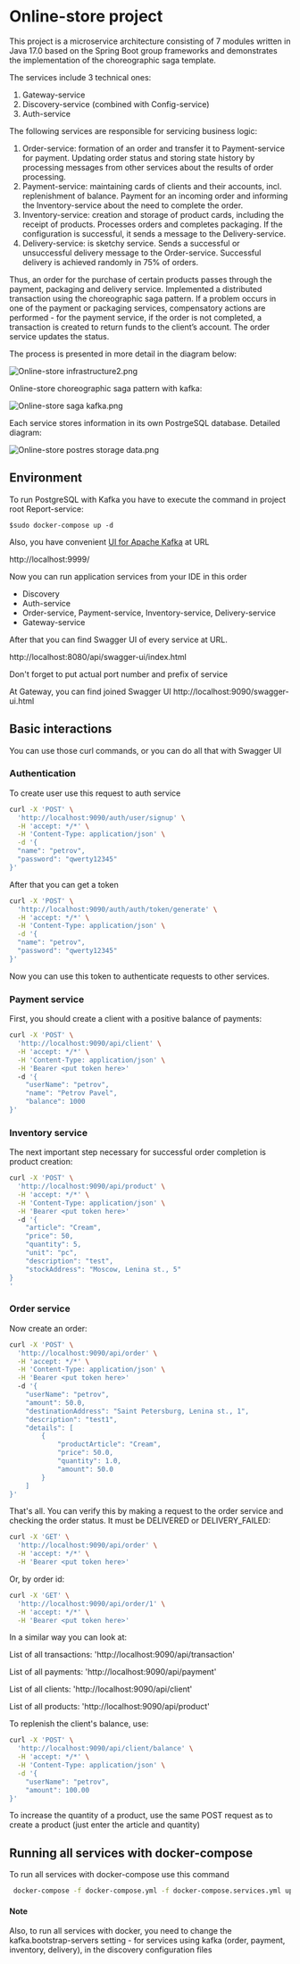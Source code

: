 # Online-store project

This project is a microservice architecture consisting of 7 modules written in Java 17.0 based on the Spring Boot group frameworks
and demonstrates the implementation of the choreographic saga template.

The services include 3 technical ones:

1. Gateway-service
2. Discovery-service (combined with Config-service)
3. Auth-service

The following services are responsible for servicing business logic:
1. Order-service: formation of an order and transfer it to Payment-service for payment. Updating order status and storing state history by processing messages from other services about the results of order processing.
2. Payment-service: maintaining cards of clients and their accounts, incl. replenishment of balance. Payment for an incoming order and informing the Inventory-service about the need to complete the order.
3. Inventory-service: creation and storage of product cards, including the receipt of products. Processes orders and completes packaging. If the configuration is successful, it sends a message to the Delivery-service.
4. Delivery-service: is sketchy service. Sends a successful or unsuccessful delivery message to the Order-service. Successful delivery is achieved randomly in 75% of orders.

Thus, an order for the purchase of certain products passes through the payment, packaging and delivery service. 
Implemented a distributed transaction using the choreographic saga pattern. If a problem occurs in one of the payment or packaging services, compensatory actions are performed - for the payment service, if the order is not completed, a transaction is created to return funds to the client’s account. The order service updates the status.


The process is presented in more detail in the diagram below:

![Online-store infrastructure2.png](png%2FOnline-store%20infrastructure2.png)

Online-store choreographic saga pattern with kafka:

![Online-store saga kafka.png](png%2FOnline-store%20saga%20kafka.png)

Each service stores information in its own PostrgeSQL database. Detailed diagram:

![Online-store postres storage data.png](png%2FOnline-store%20postres%20storage%20data.png)


## Environment

To run PostgreSQL with Kafka you have to execute the command in project root Report-service:
```
$sudo docker-compose up -d
```

Also, you have convenient [UI for Apache Kafka](https://github.com/provectus/kafka-ui) at URL

http://localhost:9999/

Now you can run application services from your IDE in this order 
- Discovery
- Auth-service
- Order-service, Payment-service, Inventory-service, Delivery-service
- Gateway-service

After that you can find Swagger UI of every service at URL.

http://localhost:8080/api/swagger-ui/index.html

Don't forget to put actual port number and prefix of service

At Gateway, you can find joined Swagger UI
http://localhost:9090/swagger-ui.html

## Basic interactions

You can use those curl commands, or you can do all that with Swagger UI

### Authentication

To create user use this request to auth service 
```bash
curl -X 'POST' \
  'http://localhost:9090/auth/user/signup' \
  -H 'accept: */*' \
  -H 'Content-Type: application/json' \
  -d '{
  "name": "petrov",
  "password": "qwerty12345"
}'
```

After that you can get a token
```bash
curl -X 'POST' \
  'http://localhost:9090/auth/auth/token/generate' \
  -H 'accept: */*' \
  -H 'Content-Type: application/json' \
  -d '{
  "name": "petrov",
  "password": "qwerty12345"
}'
```

Now you can use this token to authenticate requests to other services.


### Payment service

First, you should create a client with a positive balance of payments:

```bash
curl -X 'POST' \
  'http://localhost:9090/api/client' \
  -H 'accept: */*' \
  -H 'Content-Type: application/json' \
  -H 'Bearer <put token here>'
  -d '{
    "userName": "petrov",
    "name": "Petrov Pavel",
    "balance": 1000
}'
```

### Inventory service

The next important step necessary for successful order completion is product creation:

```bash
curl -X 'POST' \
  'http://localhost:9090/api/product' \
  -H 'accept: */*' \
  -H 'Content-Type: application/json' \
  -H 'Bearer <put token here>'
  -d '{
    "article": "Cream",
    "price": 50,
    "quantity": 5,
    "unit": "pc",
    "description": "test",
    "stockAddress": "Moscow, Lenina st., 5"
} 
'
```

### Order service

Now create an order:

```bash
curl -X 'POST' \
  'http://localhost:9090/api/order' \
  -H 'accept: */*' \
  -H 'Content-Type: application/json' \
  -H 'Bearer <put token here>'
  -d '{
    "userName": "petrov",
    "amount": 50.0,
    "destinationAddress": "Saint Petersburg, Lenina st., 1",
    "description": "test1",
    "details": [
        {
            "productArticle": "Cream",
            "price": 50.0,
            "quantity": 1.0,
            "amount": 50.0
        }
    ]
}'
```

That's all.
You can verify this by making a request to the order service and checking the order status. 
It must be DELIVERED or DELIVERY_FAILED:

```bash
curl -X 'GET' \
  'http://localhost:9090/api/order' \
  -H 'accept: */*' \
  -H 'Bearer <put token here>'
```


Or, by order id:

```bash
curl -X 'GET' \
  'http://localhost:9090/api/order/1' \
  -H 'accept: */*' \
  -H 'Bearer <put token here>'
```


In a similar way you can look at:

List of all transactions: 'http://localhost:9090/api/transaction'

List of all payments: 'http://localhost:9090/api/payment'

List of all clients: 'http://localhost:9090/api/client'

List of all products: 'http://localhost:9090/api/product'



To replenish the client's balance, use:

```bash
curl -X 'POST' \
  'http://localhost:9090/api/client/balance' \
  -H 'accept: */*' \
  -H 'Content-Type: application/json' \
  -d '{
    "userName": "petrov",
    "amount": 100.00
}'
```

To increase the quantity of a product, use the same POST request as to create a product (just enter the article and quantity)




## Running all services with docker-compose

To run all services with docker-compose use this command
```bash
 docker-compose -f docker-compose.yml -f docker-compose.services.yml up -d
```
#### Note
Also, to run all services with docker, you need to change the kafka.bootstrap-servers setting - for services using kafka (order, payment, inventory, delivery), in the discovery configuration files